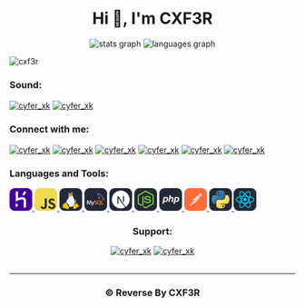 <h1 align="center">Hi 👋, I'm CXF3R</h1>

<div align="center">
    <img src="https://github-readme-stats.vercel.app/api?username=maurodesouza&hide_title=false&hide_rank=false&show_icons=true&include_all_commits=true&count_private=true&disable_animations=false&theme=dracula&locale=en&hide_border=false" height="150" alt="stats graph"  />
    <img src="https://github-readme-stats.vercel.app/api/top-langs?username=maurodesouza&locale=en&hide_title=false&layout=compact&card_width=320&langs_count=5&theme=dracula&hide_border=false" height="150" alt="languages graph"  />
  </div>

<p align="left"> <img src="https://komarev.com/ghpvc/?username=cxf3r&label=Profile%20views&color=0e75b6&style=flat" alt="cxf3r" /> </p>

<h3 align="left">Sound:</h3>
    <a href="https://open.spotify.com/user/21h6nv52qavqqmq53aqb72xzq" target="blank"><img align="center" src="https://img.shields.io/badge/Spotify-1ED760?&style=for-the-badge&logo=spotify&logoColor=white" alt="cyfer_xk" height="30" /></a>
    <a href="https://soundcloud.com/cyfer_xk" target="blank"><img align="center" src="https://img.shields.io/badge/SoundCloud-FF3300?style=for-the-badge&logo=soundcloud&logoColor=white" alt="cyfer_xk" height="30" /></a>
</p>

<!-- <a href="xxxxxxxxx" target="blank"><img align="center" src="xxxxxxx" alt="cyfer_xk" height="30" /></a> -->
<h3 align="left">Connect with me:</h3>
    <p align="left">
    <a href="https://www.pinterest.com/cyfer_xk" target="blank"><img align="center" src="https://img.shields.io/badge/Pinterest-%23E60023.svg?&style=for-the badge&logo=Pinterest&logoColor=white" alt="cyfer_xk" height="30" /></a>
    <a href="https://twitter.com/cyfer_xk" target="blank"><img align="center" src="https://img.shields.io/badge/Twitter-1DA1F2?style=for-the-badge&logo=twitter&logoColor=white" alt="cyfer_xk" height="30" /></a>
    <a href="https://instagram.com/cyfer_xk" target="blank"><img align="center" src="https://img.shields.io/badge/Instagram-E4405F?style=for-the-badge&logo=instagram&logoColor=white" alt="cyfer_xk" height="30" /></a>
    <a href="https://www.tiktok.com/@cyfer_xk" target="blank"><img align="center" src="https://img.shields.io/badge/TikTok-000000?style=for-the-badge&logo=tiktok&logoColor=white" alt="cyfer_xk" height="30" /></a>
    <a href="https://www.threads.net/@cyfer_xk" target="blank"><img align="center" src="https://img.shields.io/badge/Threads-000000?style=for-the-badge&logo=Threads&logoColor=white" alt="cyfer_xk" height="30" /></a>
    <a href="https://github.com/CXF3R" target="blank"><img align="center" src="https://img.shields.io/badge/GitHub-100000?style=for-the-badge&logo=github&logoColor=white" alt="cyfer_xk" height="30" /></a>

</p>

<h3 align="left">Languages and Tools:</h3>
<p align="left"> 
    <a href="https://heroku.com" target="_blank" rel="noreferrer"> <img src="https://github.com/tandpfun/skill-icons/raw/main/icons/Heroku.svg" alt="heroku" width="40" height="40"/> </a> 
    <a href="https://developer.mozilla.org/en-US/docs/Web/JavaScript" target="_blank" rel="noreferrer"> <img src="https://github.com/tandpfun/skill-icons/raw/main/icons/JavaScript.svg" alt="javascript" width="40" height="40"/> </a> 
    <a href="https://www.linux.org/" target="_blank" rel="noreferrer"> <img src="https://github.com/tandpfun/skill-icons/raw/main/icons/Linux-Dark.svg" alt="linux" width="40" height="40"/> </a> 
    <a href="https://www.mysql.com/" target="_blank" rel="noreferrer"> <img src="https://github.com/tandpfun/skill-icons/raw/main/icons/MySQL-Dark.svg" alt="mysql" width="40" height="40"/> </a> 
    <a href="https://nextjs.org/" target="_blank" rel="noreferrer"> <img src="https://github.com/tandpfun/skill-icons/raw/main/icons/NextJS-Dark.svg" alt="nextjs" width="40" height="40"/> </a> 
    <a href="https://nodejs.org" target="_blank" rel="noreferrer"> <img src="https://github.com/tandpfun/skill-icons/raw/main/icons/NodeJS-Dark.svg" alt="nodejs" width="40" height="40"/> </a> 
    <a href="https://www.php.net" target="_blank" rel="noreferrer"> <img src="https://github.com/tandpfun/skill-icons/raw/main/icons/PHP-Dark.svg" alt="php" width="40" height="40"/> </a> 
    <a href="https://postman.com" target="_blank" rel="noreferrer"> <img src="https://github.com/tandpfun/skill-icons/raw/main/icons/Postman.svg" alt="postman" width="40" height="40"/> </a> 
    <a href="https://www.python.org" target="_blank" rel="noreferrer"> <img src="https://github.com/tandpfun/skill-icons/raw/main/icons/Python-Dark.svg" alt="python" width="40" height="40"/> </a> 
    <a href="https://reactjs.org/" target="_blank" rel="noreferrer"> <img src="https://github.com/tandpfun/skill-icons/raw/main/icons/React-Dark.svg" alt="react" width="40" height="40"/> </a> </p>

<h3 align="center">Support:</h3>
<div align="center"> 
    <a href="https://www.buymeacoffee.com/cyfer_xk" target='_blank'> <img src="https://cdn.buymeacoffee.com/buttons/v2/default-yellow.png" height="50" width="210" alt="cyfer_xk" /></a>
    <a href="https://ko-fi.com/cyfer_xk"> <img src="https://cdn.ko-fi.com/cdn/kofi3.png?v=3" height="50" width="210" alt="cyfer_xk" /></a>
</div>

<br/>

<hr/>

<h3 align="center">©️ Reverse By CXF3R</h3>

<br/>
